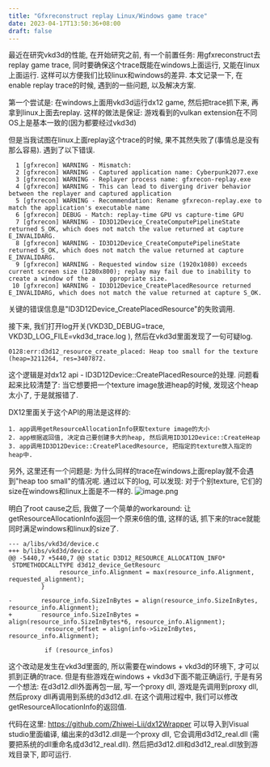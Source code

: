 ```yaml
---
title: "Gfxreconstruct replay Linux/Windows game trace"
date: 2023-04-17T13:50:36+08:00
draft: false
---
```


最近在研究vkd3d的性能, 在开始研究之前, 有一个前置任务: 
用gfxreconstruct去replay game trace, 同时要确保这个trace既能在windows上面运行, 又能在linux上面运行. 
这样可以方便我们比较linux和windows的差异.
本文记录一下, 在enable replay trace的时候, 遇到的一些问题, 以及解决方案.

第一个尝试是: 在windows上面用vkd3d运行dx12 game, 然后把trace抓下来, 再拿到linux上面去replay.
这样的做法是保证: 游戏看到的vulkan extension在不同OS上是基本一致的(因为都要经过vkd3d)

但是当我试图在linux上面replay这个trace的时候, 果不其然失败了(事情总是没有那么容易).
遇到了以下错误.
```
  1 [gfxrecon] WARNING - Mismatch:
  2 [gfxrecon] WARNING - Captured application name: Cyberpunk2077.exe
  3 [gfxrecon] WARNING - Replayer process name: gfxrecon-replay.exe
  4 [gfxrecon] WARNING - This can lead to diverging driver behavior between the replayer and captured application
  5 [gfxrecon] WARNING - Recommendation: Rename gfxrecon-replay.exe to match the application's executable name
  6 [gfxrecon] DEBUG - Match: replay-time GPU vs capture-time GPU
  7 [gfxrecon] WARNING - ID3D12Device_CreateComputePipelineState returned S_OK, which does not match the value returned at capture E_INVALIDARG.
  8 [gfxrecon] WARNING - ID3D12Device_CreateComputePipelineState returned S_OK, which does not match the value returned at capture E_INVALIDARG.
  9 [gfxrecon] WARNING - Requested window size (1920x1080) exceeds current screen size (1280x800); replay may fail due to inability to create a window of the a    ppropriate size.
 10 [gfxrecon] WARNING - ID3D12Device_CreatePlacedResource returned E_INVALIDARG, which does not match the value returned at capture S_OK.

```
关键的错误信息是"ID3D12Device_CreatePlacedResource"的失败调用.

接下来, 我们打开log开关(VKD3D_DEBUG=trace, VKD3D_LOG_FILE=vkd3d_trace.log
), 然后在vkd3d里面发现了一句可疑log.
```
0128:err:d3d12_resource_create_placed: Heap too small for the texture (heap=3211264, res=3407872.
```
这个逻辑是对dx12 api - ID3D12Device::CreatePlacedResource的处理. 问题看起来比较清楚了: 当它想要把一个texture image放进heap的时候, 发现这个heap太小了, 于是就报错了.

DX12里面关于这个API的用法是这样的:
```
1. app调用getResourceAllocationInfo获取texture image的大小
2. app根据返回值, 决定自己要创建多大的heap, 然后调用ID3D12Device::CreateHeap
3. app调用ID3D12Device::CreatePlacedResource, 把指定的texture放入指定的heap中.
```

另外, 这里还有一个问题是: 为什么同样的trace在windows上面replay就不会遇到"heap too small"的情况呢.
通过以下的log, 可以发现: 对于个别texture, 它们的size在windows和linux上面是不一样的.
![image.png](/images/post_6/16134950-4f98f68f43954015.png)

明白了root cause之后, 我做了一个简单的workaround: 让getResourceAllocationInfo返回一个原来6倍的值, 这样的话, 抓下来的trace就能同时满足windows和linux的size了.

```
--- a/libs/vkd3d/device.c
+++ b/libs/vkd3d/device.c
@@ -5440,7 +5440,7 @@ static D3D12_RESOURCE_ALLOCATION_INFO* 
 STDMETHODCALLTYPE d3d12_device_GetResourc
              resource_info.Alignment = max(resource_info.Alignment, requested_alignment);
         }

-        resource_info.SizeInBytes = align(resource_info.SizeInBytes, resource_info.Alignment);
+        resource_info.SizeInBytes = align(resource_info.SizeInBytes*6, resource_info.Alignment);
          resource_offset = align(info->SizeInBytes, resource_info.Alignment);

          if (resource_infos)
```
这个改动是发生在vkd3d里面的, 所以需要在windows + vkd3d的环境下, 才可以抓到正确的trace.
但是有些游戏在windows + vkd3d下面不能正确运行, 于是有另一个想法: 在d3d12.dll外面再包一层, 写一个proxy dll, 游戏是先调用到proxy dll, 然后proxy dll再调用到系统的d3d12.dll. 在这个调用过程中, 我们可以修改getResourceAllocationInfo的返回值.

代码在这里: https://github.com/Zhiwei-Lii/dx12Wrapper
可以导入到Visual studio里面编译, 编出来的d3d12.dll是一个proxy dll, 它会调用d3d12_real.dll (需要把系统的dll重命名成d3d12_real.dll). 然后把d3d12.dll和d3d12_real.dll放到游戏目录下, 即可运行.
